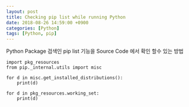 ```yaml
---
layout: post
title: Checking pip list while running Python
date: 2018-08-26 14:59:00 +0900
categories: [Python]
tags: [Python, pip]
---
```

Python Package 검색인 pip list 기능을 Source Code 에서 확인 할수 있는 방법

    import pkg_resources
    from pip._internal.utils import misc

    for d in misc.get_installed_distributions():
        print(d)

    for d in pkg_resources.working_set:
        print(d)